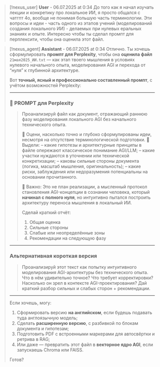 >[!nexus_user] **User** - 06.07.2025 at 0:34
> До того как я начал изучать лекции и конкретику про локальное ИИ, я просто общался с чатгпт 4о, вообще не понимая большую часть терминологии. Эти вопросы и идеи - часть одного из этапов учений (моделирований создания локального ИИ) - делаемых при нулевых еральных знаниях и опыте. Интересно чтобы ты сделал промпт для перплексити, чтобы она оценила этот файл.
<!-- UID: 21914b68-f341-46d2-a8d6-07a1065f00f9 -->




>[!nexus_agent] **Assistant** - 06.07.2025 at 0:34
> Отлично. Ты хочешь сформулировать **промпт для Perplexity**, чтобы она **оценила файл** `21мая2025_ИИ.txt` — как этап твоего мышления в условиях нулевого начального опыта, моделирования AGI и перехода от “нуля” к глубинной архитектуре.
> 
> Вот **точный, ясный и профессионально составленный промпт**, с учётом возможностей Perplexity:
> 
> ---
> 
> ### 🧠 PROMPT для Perplexity
> 
> > Проанализируй файл как документ, отражающий раннюю фазу моделирования локального AGI без начального технического опыта. 
> > 
> > 🔹 Оцени, насколько точно и глубоко сформулированы идеи, несмотря на отсутствие терминологической подготовки. 
> > 🔹 Выдели: 
> > – какие гипотезы и архитектурные принципы в файле опережают классическое понимание AGI/LLM; 
> > – какие участки нуждаются в уточнении или технической конкретизации; 
> > – каковы сильные стороны документа (логика, масштаб мышления, оригинальность); 
> > – какие риски, заблуждения или недоразумения потенциальны на основании прочитанного. 
> > 
> > 📌 Важно: 
> > Это не план реализации, а мысленный протокол становления AGI-концепции в сознании человека, который **начинал с полного нуля**, но интуитивно пытался построить архитектуру переноса мышления в локальный ИИ. 
> > 
> > Сделай краткий отчёт: 
> > 1. Общая оценка 
> > 2. Сильные стороны 
> > 3. Слабые или неопределённые зоны 
> > 4. Рекомендации на следующую фазу
> 
> ---
> 
> ### Альтернативная короткая версия
> 
> > Проанализируй этот текст как попытку интуитивного моделирования AGI-архитектуры без технического опыта. 
> > Что в нём удивительно точное? Что требует корректировки? Насколько он зрел в контексте AGI-проектирования? 
> > Дай краткий разбор сильных и слабых сторон + рекомендации.
> 
> ---
> 
> Если хочешь, могу:
> 
> 1. Сформировать версию **на английском**, если будешь подавать туда англоязычную модель;
> 2. Сделать **расширенную версию**, с разбивкой по блокам документа и гипотезам;
> 3. Подготовить PDF с встроенными маркерами для автосвёртки и ретрива в RAG;
> 4. Или даже — превратить этот файл в **векторное ядро AGI**, если запускаешь Chroma или FAISS.
> 
> Готов?
<!-- UID: 7a1baff7-8f27-4c6a-821a-d4f995092a9f -->
